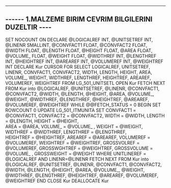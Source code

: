 -------------------------------------------------------
------ 1.MALZEME BIRIM CEVRIM BILGILERINI DUZELTIR ----
-------------------------------------------------------
SET NOCOUNT ON
DECLARE @LOGICALREF INT, @UNITSETREF INT, 
	@LINENR  SMALLINT,  @CONVFACT1 FLOAT, @CONVFACT2  FLOAT, 
	@WIDTH  FLOAT, @LENGTH  FLOAT, @HEIGHT  FLOAT, @AREA  FLOAT, 
	@VOLUME_  FLOAT, @WEIGHT  FLOAT, @WIDTHREF  INT, @LENGTHREF  INT, 
	@HEIGHTREF  INT, @AREAREF  INT, @VOLUMEREF  INT, @WEIGHTREF  INT
DECLARE Kur CURSOR FOR
SELECT 
	LOGICALREF, UNITSETREF, 
	LINENR,  CONVFACT1, CONVFACT2, 
	WIDTH, LENGTH, HEIGHT, AREA, 
	VOLUME_, WEIGHT, WIDTHREF, LENGTHREF, 
	HEIGHTREF, AREAREF, VOLUMEREF, WEIGHTREF 
FROM 	LG_501_UNITSETL
OPEN Kur
FETCH NEXT FROM Kur
	into 	@LOGICALREF, @UNITSETREF, @LINENR,  @CONVFACT1, @CONVFACT2, 
	@WIDTH, @LENGTH, @HEIGHT, @AREA, @VOLUME_, @WEIGHT, @WIDTHREF, @LENGTHREF, 
	@HEIGHTREF, @AREAREF, @VOLUMEREF, @WEIGHTREF 
WHILE @@FETCH_STATUS = 0
	BEGIN
SET ROWCOUNT 0
UPDATE 	LG_501_ITMUNITA 
SET 	CONVFACT1 = @CONVFACT1, CONVFACT2 = @CONVFACT2, 
	WIDTH = @WIDTH, LENGTH = @LENGTH, HEIGHT = @HEIGHT,  
	AREA = @AREA, VOLUME_ = @VOLUME_ , WEIGHT = @WEIGHT, 
	WIDTHREF = @WIDTHREF, LENGTHREF = @LENGTHREF,   
	HEIGHTREF = @HEIGHTREF, AREAREF = @AREAREF, 
	VOLUMEREF = @VOLUMEREF, WEIGHTREF  = @WEIGHTREF,
	GROSSVOLREF = @VOLUMEREF, GROSSWGHTREF  = @WEIGHTREF,
	GROSSVOLUME = @VOLUME_ , GROSSWEIGHT = @WEIGHT
WHERE UNITLINEREF = @LOGICALREF AND LINENR=@LINENR
	FETCH NEXT FROM Kur
	into 	@LOGICALREF, @UNITSETREF, @LINENR,  @CONVFACT1, @CONVFACT2, 
	@WIDTH, @LENGTH, @HEIGHT, @AREA, @VOLUME_, @WEIGHT, @WIDTHREF, @LENGTHREF, 
	@HEIGHTREF, @AREAREF, @VOLUMEREF, @WEIGHTREF 
	END
CLOSE Kur
DEALLOCATE Kur
